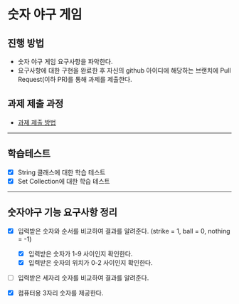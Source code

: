 # 숫자 야구 게임
## 진행 방법
* 숫자 야구 게임 요구사항을 파악한다.
* 요구사항에 대한 구현을 완료한 후 자신의 github 아이디에 해당하는 브랜치에 Pull Request(이하 PR)를 통해 과제를 제출한다.

## 과제 제출 과정
* [과제 제출 방법](https://github.com/next-step/nextstep-docs/tree/master/precourse)

---
## 학습테스트
* [x] String 클래스에 대한 학습 테스트
* [x] Set Collection에 대한 학습 테스트

---
## 숫자야구 기능 요구사항 정리
* [x] 입력받은 숫자와 순서를 비교하여 결과를 알려준다. (strike = 1,  ball = 0, nothing = -1)
    * [x] 입력받은 숫자가 1-9 사이인지 확인한다.
    * [x] 입력받은 숫자의 위치가 0-2 사이인지 확인한다.

* [ ] 입력받은 세자리 숫자를 비교하여 결과를 알려준다.

* [x] 컴퓨터용 3자리 숫자를 제공한다.


